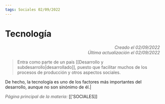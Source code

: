 ```yaml
---
tags: Sociales 02/09/2022
---
```


# Tecnología
<div style="text-align: right; opacity: 0.7; font-style: italic;">Creado el 02/09/2022</div>
<div style="text-align: right; opacity: 0.7; font-style: italic;">Última actualización el 02/09/2022</div>

> Entra como parte de un país [[Desarrollo y subdesarrollo|desarrollado]], puesto que facilitar muchos de los procesos de producción y otros aspectos sociales.

De hecho, la tecnología es uno de los factores más importantes del desarrollo, aunque no son sinónimo de él.|

<span style="opacity: 0.7; font-style: italic;">Página principal de la materia:</span> [['SOCIALES]]